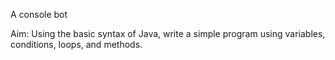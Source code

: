 A console bot

Aim: Using the basic syntax of Java, write a simple program using variables, conditions, loops, and methods.

